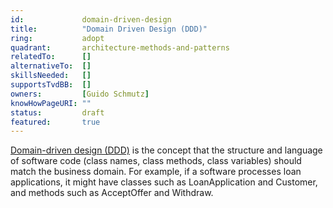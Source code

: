 ```yaml
---
id:				domain-driven-design
title:      	"Domain Driven Design (DDD)"
ring:       	adopt
quadrant:   	architecture-methods-and-patterns
relatedTo:		[]
alternativeTo:	[]
skillsNeeded:	[]
supportsTvdBB:	[]
owners:         [Guido Schmutz] 
knowHowPageURI:	"" 
status:			draft
featured:       true
---
```


[Domain-driven design (DDD)](https://martinfowler.com/tags/domain%20driven%20design.html) is the concept that the structure and language of software code (class names, class methods, class variables) should match the business domain. For example, if a software processes loan applications, it might have classes such as LoanApplication and Customer, and methods such as AcceptOffer and Withdraw.  